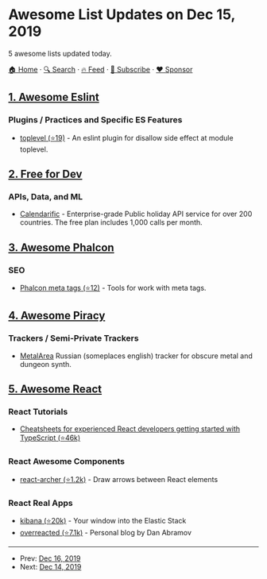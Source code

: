 # Awesome List Updates on Dec 15, 2019

5 awesome lists updated today.

[🏠 Home](/README.md) · [🔍 Search](https://www.trackawesomelist.com/search/) · [🔥 Feed](https://www.trackawesomelist.com/rss.xml) · [📮 Subscribe](https://trackawesomelist.us17.list-manage.com/subscribe?u=d2f0117aa829c83a63ec63c2f&id=36a103854c) · [❤️  Sponsor](https://github.com/sponsors/theowenyoung)



## [1. Awesome Eslint](/content/dustinspecker/awesome-eslint/README.md)

### Plugins / Practices and Specific ES Features

*   [toplevel (⭐19)](https://github.com/HKalbasi/eslint-plugin-toplevel) - An eslint plugin for disallow side effect at module toplevel.

## [2. Free for Dev](/content/ripienaar/free-for-dev/README.md)

### APIs, Data, and ML

*   [Calendarific](https://calendarific.com) - Enterprise-grade Public holiday API service for over 200 countries. The free plan includes 1,000 calls per month.

## [3. Awesome Phalcon](/content/phalcon/awesome-phalcon/README.md)

### SEO

*   [Phalcon meta tags (⭐12)](https://github.com/izica/phalcon-meta-tags) - Tools for work with meta tags.

## [4. Awesome Piracy](/content/Igglybuff/awesome-piracy/README.md)

### Trackers / Semi-Private Trackers

*   [MetalArea](https://metalarea.org/) Russian (someplaces english) tracker for obscure metal and dungeon synth.

## [5. Awesome React](/content/enaqx/awesome-react/README.md)

### React Tutorials

*   [Cheatsheets for experienced React developers getting started with TypeScript (⭐46k)](https://github.com/typescript-cheatsheets/react-typescript-cheatsheet)

### React Awesome Components

*   [react-archer (⭐1.2k)](https://github.com/pierpo/react-archer) - Draw arrows between React elements

### React Real Apps

*   [kibana (⭐20k)](https://github.com/elastic/kibana) - Your window into the Elastic Stack
*   [overreacted (⭐7.1k)](https://github.com/gaearon/overreacted.io) - Personal blog by Dan Abramov

---

- Prev: [Dec 16, 2019](/content/2019/12/16/README.md)
- Next: [Dec 14, 2019](/content/2019/12/14/README.md)